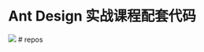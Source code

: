 # Ant Design 实战课程配套代码

<img src="https://gw.alipayobjects.com/zos/rmsportal/DReQIejdcJPeaXWEDKDe.png" />
# repos

